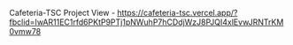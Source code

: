 Cafeteria-TSC
Project View - https://cafeteria-tsc.vercel.app/?fbclid=IwAR11EC1rfd6PKtP9PTj1pNWuhP7hCDdjWzJ8PJQI4xlEvwJRNTrKM0vmw78
